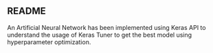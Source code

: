 <h2>README</h2>
An Artificial Neural Network has been implemented using Keras API to understand the usage of Keras Tuner to get the best model using hyperparameter optimization.
